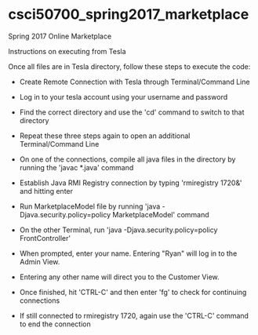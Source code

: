 # csci50700_spring2017_marketplace
Spring 2017 Online Marketplace

Instructions on executing from Tesla

Once all files are in Tesla directory, follow these steps to execute the code:

- Create Remote Connection with Tesla through Terminal/Command Line

- Log in to your tesla account using your username and password

- Find the correct directory and use the 'cd' command to switch to that directory

- Repeat these three steps again to open an additional Terminal/Command Line

- On one of the connections, compile all java files in the directory by running the 'javac *.java' command

- Establish Java RMI Registry connection by typing 'rmiregistry 1720&' and hitting enter

- Run MarketplaceModel file by running 'java -Djava.security.policy=policy MarketplaceModel' command

- On the other Terminal, run 'java -Djava.security.policy=policy FrontController'

- When prompted, enter your name. Entering "Ryan" will log in to the Admin View. 

- Entering any other name will direct you to the Customer View.

- Once finished, hit 'CTRL-C' and then enter 'fg' to check for continuing connections

- If still connected to rmiregistry 1720, again use the 'CTRL-C' command to end the connection



